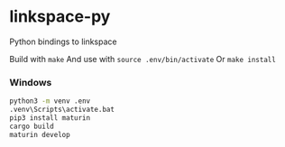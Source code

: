 
# linkspace-py
Python bindings to linkspace

Build with `make`
And use with `source .env/bin/activate`
Or `make install`

### Windows

```bat
python3 -m venv .env 
.venv\Scripts\activate.bat
pip3 install maturin 
cargo build
maturin develop
```
